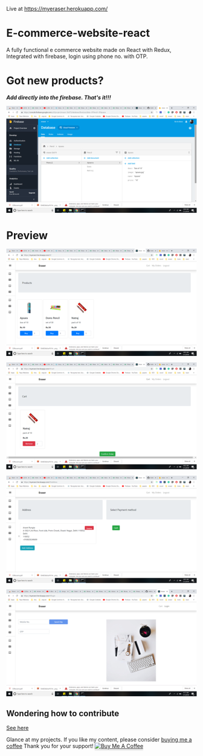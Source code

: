 Live at https://myeraser.herokuapp.com/

# E-commerce-website-react
A fully functional e commerce website made on React with Redux, Integrated with firebase, login using phone no. with OTP.

# Got new products?
**_Add directly into the firebase. That's it!!!_**

![alt text](./firebase.png)

# Preview

![alt text](./listing.png)

![alt text](./cart.png)

![alt text](./address.png)

![alt tetx](./login.png)

## Wondering how to contribute

[See here](https://github.com/Anant016/web-ide)



Glance at my projects. If you like my content, please consider [buying me a coffee](https://www.paypal.me/ARungta) Thank you for your support!
<a href="https://www.paypal.me/ARungta" target="_blank"><img src="https://www.buymeacoffee.com/assets/img/custom_images/orange_img.png" alt="Buy Me A Coffee" style="height: 41px !important;width: 174px !important;box-shadow: 0px 3px 2px 0px rgba(190, 190, 190, 0.5) !important;-webkit-box-shadow: 0px 3px 2px 0px rgba(190, 190, 190, 0.5) !important;" ></a>

